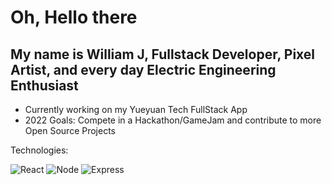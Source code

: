 # Oh, Hello there

## My name is William J, Fullstack Developer, Pixel Artist, and every day Electric Engineering Enthusiast
- Currently working on my Yueyuan Tech FullStack App
- 2022 Goals: Compete in a Hackathon/GameJam and contribute to more Open Source Projects

Technologies:

![React](https://img.shields.io/badge/react-%2320232a.svg?style=for-the-badge&logo=react&logoColor=%2361DAFB)
![Node](https://img.shields.io/badge/node.js-6DA55F?style=for-the-badge&logo=node.js&logoColor=white)
![Express](https://img.shields.io/badge/express.js-%23404d59.svg?style=for-the-badge&logo=express&logoColor=%2361DAFB)
